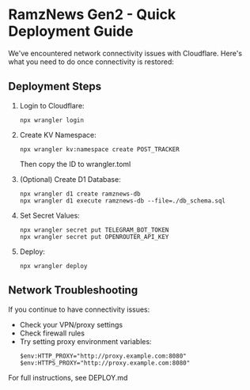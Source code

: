 # RamzNews Gen2 - Quick Deployment Guide

We've encountered network connectivity issues with Cloudflare. Here's what you need to do once connectivity is restored:

## Deployment Steps

1. Login to Cloudflare:
   ```
   npx wrangler login
   ```

2. Create KV Namespace:
   ```
   npx wrangler kv:namespace create POST_TRACKER
   ```
   Then copy the ID to wrangler.toml

3. (Optional) Create D1 Database:
   ```
   npx wrangler d1 create ramznews-db
   npx wrangler d1 execute ramznews-db --file=./db_schema.sql
   ```

4. Set Secret Values:
   ```
   npx wrangler secret put TELEGRAM_BOT_TOKEN
   npx wrangler secret put OPENROUTER_API_KEY
   ```

5. Deploy:
   ```
   npx wrangler deploy
   ```

## Network Troubleshooting

If you continue to have connectivity issues:
- Check your VPN/proxy settings
- Check firewall rules
- Try setting proxy environment variables:
  ```
  $env:HTTP_PROXY="http://proxy.example.com:8080"
  $env:HTTPS_PROXY="http://proxy.example.com:8080"
  ```

For full instructions, see DEPLOY.md 